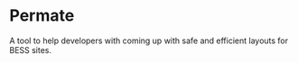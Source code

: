 # Permate
A tool to help developers with coming up with safe and efficient layouts for BESS sites. 
